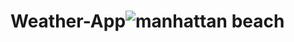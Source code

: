 # Weather-App![manhattan beach](https://user-images.githubusercontent.com/110371718/194511309-ee6ffcdd-aa4c-4f8c-92e4-f80b92eee5fe.jpeg)
